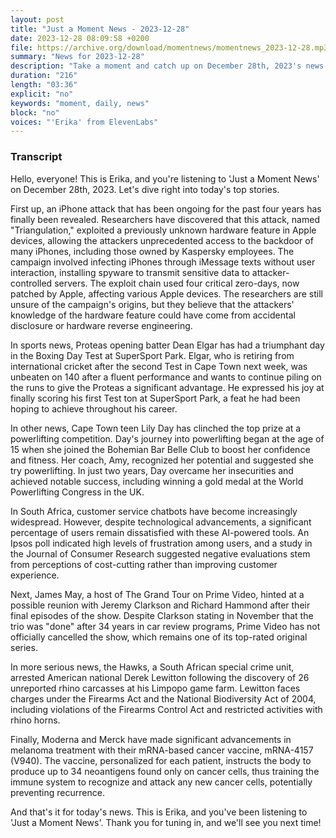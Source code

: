 ```yaml
---
layout: post
title: "Just a Moment News - 2023-12-28"
date: 2023-12-28 08:09:58 +0200
file: https://archive.org/download/momentnews/momentnews_2023-12-28.mp3
summary: "News for 2023-12-28"
description: "Take a moment and catch up on December 28th, 2023's news."
duration: "216"
length: "03:36"
explicit: "no"
keywords: "moment, daily, news"
block: "no"
voices: "'Erika' from ElevenLabs"
---
```


### Transcript

Hello, everyone! This is Erika, and you're listening to 'Just a Moment News' on December 28th, 2023. Let's dive right into today's top stories.

First up, an iPhone attack that has been ongoing for the past four years has finally been revealed. Researchers have discovered that this attack, named "Triangulation," exploited a previously unknown hardware feature in Apple devices, allowing the attackers unprecedented access to the backdoor of many iPhones, including those owned by Kaspersky employees. The campaign involved infecting iPhones through iMessage texts without user interaction, installing spyware to transmit sensitive data to attacker-controlled servers. The exploit chain used four critical zero-days, now patched by Apple, affecting various Apple devices. The researchers are still unsure of the campaign's origins, but they believe that the attackers' knowledge of the hardware feature could have come from accidental disclosure or hardware reverse engineering.

In sports news, Proteas opening batter Dean Elgar has had a triumphant day in the Boxing Day Test at SuperSport Park. Elgar, who is retiring from international cricket after the second Test in Cape Town next week, was unbeaten on 140 after a fluent performance and wants to continue piling on the runs to give the Proteas a significant advantage. He expressed his joy at finally scoring his first Test ton at SuperSport Park, a feat he had been hoping to achieve throughout his career.

In other news, Cape Town teen Lily Day has clinched the top prize at a powerlifting competition. Day's journey into powerlifting began at the age of 15 when she joined the Bohemian Bar Belle Club to boost her confidence and fitness. Her coach, Amy, recognized her potential and suggested she try powerlifting. In just two years, Day overcame her insecurities and achieved notable success, including winning a gold medal at the World Powerlifting Congress in the UK.

In South Africa, customer service chatbots have become increasingly widespread. However, despite technological advancements, a significant percentage of users remain dissatisfied with these AI-powered tools. An Ipsos poll indicated high levels of frustration among users, and a study in the Journal of Consumer Research suggested negative evaluations stem from perceptions of cost-cutting rather than improving customer experience.

Next, James May, a host of The Grand Tour on Prime Video, hinted at a possible reunion with Jeremy Clarkson and Richard Hammond after their final episodes of the show. Despite Clarkson stating in November that the trio was "done" after 34 years in car review programs, Prime Video has not officially cancelled the show, which remains one of its top-rated original series.

In more serious news, the Hawks, a South African special crime unit, arrested American national Derek Lewitton following the discovery of 26 unreported rhino carcasses at his Limpopo game farm. Lewitton faces charges under the Firearms Act and the National Biodiversity Act of 2004, including violations of the Firearms Control Act and restricted activities with rhino horns.

Finally, Moderna and Merck have made significant advancements in melanoma treatment with their mRNA-based cancer vaccine, mRNA-4157 (V940). The vaccine, personalized for each patient, instructs the body to produce up to 34 neoantigens found only on cancer cells, thus training the immune system to recognize and attack any new cancer cells, potentially preventing recurrence.

And that's it for today's news. This is Erika, and you've been listening to 'Just a Moment News'. Thank you for tuning in, and we'll see you next time!

